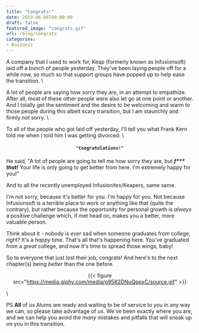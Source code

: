 ```yaml
---
title: "Congrats!"
date: 2019-06-06T08:00:00
draft: false
featured_image: "congrats.gif"
url: /blog/congrats
categories:
- Business
---
```


A company that I used to work for, Keap (formerly known as Infusionsoft) laid off a bunch of people yesterday. They've
been laying people off for a while now, so much so that support groups have popped up to help ease the transition. \

A lot of people are saying how sorry they are, in an attempt to empathize. After all, most of these other people were also
let go at one point or another. And I totally get the sentiment and the desire to be welcoming and warm to those people
during this albeit scary transition, but I am staunchly and firmly _not_ sorry. \

To all of the people who got laid off yesterday, I'll tell you what Frank Kern told me when I told him I was getting 
divorced: \

<center> 

#### `"Congratulations!"`

</center>

He said, "A lot of people are going to tell me how sorry they are, but ***f\*\*\* that!*** Your life is only going to 
get better from here. I'm extremely happy for you!"

And to all the recently unemployed Infusionites/Keapers, same same.

I'm not sorry, because it's better for you. I'm happy for you. Not because Infusionsoft is a terrible place to work or 
anything like that (quite the contrary), but rather because the opportunity for personal growth is *always* a positive
challenge which, if met head on, makes you a better, more valuable person.

Think about it - nobody is _ever_ sad when someone graduates from college, right? It's a _happy_ time. That's all that's
happening here. You've graduated from a _great_ college, and now it's time to spread those wings, baby!

So to everyone that just lost their job, congrats! And here's to the next chapter(s) being *better* than the one before.

<center>

{{< figure src="https://media.giphy.com/media/g9582DNuQppxC/source.gif" >}}

</center> \
 
 
PS **All** of us Alums are ready and waiting to be of service to you in any way we can, so please take advantage of us. 
We've been exactly where you are, and we can help you avoid the *many* mistakes and pitfalls that will sneak up on you 
in this transition.